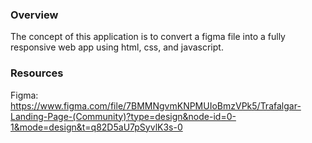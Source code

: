 ### Overview

The concept of this application is to convert a figma file into a fully responsive web app using html, css, and javascript.

### Resources

Figma: https://www.figma.com/file/7BMMNgvmKNPMUIoBmzVPk5/Trafalgar-Landing-Page-(Community)?type=design&node-id=0-1&mode=design&t=q82D5aU7pSyvlK3s-0
